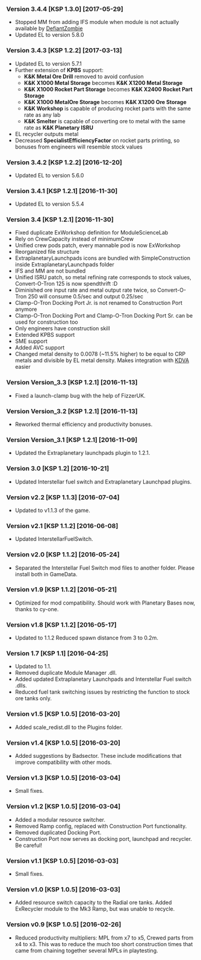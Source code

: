 ### Version 3.4.4 [KSP 1.3.0] [2017-05-29]
- Stopped MM from adding IFS module when module is not actually available by [DefiantZombie](https://github.com/DefiantZombie)
- Updated EL to version 5.8.0

### Version 3.4.3 [KSP 1.2.2] [2017-03-13]
- Updated EL to version 5.7.1
- Further extension of **KPBS** support:
    - **K&K Metal Ore Drill** removed to avoid confusion
    - **K&K X1000 Metal Storage** becomes **K&K X1200 Metal Storage**
    - **K&K X1000 Rocket Part Storage** becomes **K&K X2400 Rocket Part Storage**
    - **K&K X1000 MetalOre Storage** becomes **K&K X1200 Ore Storage**
    - **K&K Workshop** is capable of producing rocket parts with the same rate as any lab
    - **K&K Smelter** is capable of converting ore to metal with the same rate as **K&K Planetary ISRU**
- EL recycler outputs metal
- Decreased **SpecialistEfficiencyFactor** on rocket parts printing, so bonuses from engineers will resemble stock values

### Version 3.4.2 [KSP 1.2.2] [2016-12-20]
- Updated EL to version 5.6.0

### Version 3.4.1 [KSP 1.2.1] [2016-11-30]
- Updated EL to version 5.5.4

### Version 3.4 [KSP 1.2.1] [2016-11-30]
- Fixed duplicate ExWorkshop definition for ModuleScienceLab
- Rely on CrewCapacity instead of minimumCrew
- Unified crew pods patch, every mannable pod is now ExWorkshop
- Reorganized file structure
- ExtraplanetaryLaunchpads icons are bundled with SimpleConstruction inside ExtraplanetaryLaunchpads folder
- IFS and MM are not bundled
- Unified ISRU patch, so metal refining rate corresponds to stock values, Convert-O-Tron 125 is now spendthrift :D
- Diminished ore input rate and metal output rate twice, so Convert-O-Tron 250 will consume 0.5/sec and output 0.25/sec
- Clamp-O-Tron Docking Port Jr. is not renamed to Construction Port anymore
- Clamp-O-Tron Docking Port and Clamp-O-Tron Docking Port Sr. can be used for construction too
- Only engineers have construction skill
- Extended KPBS support
- SME support
- Added AVC support
- Changed metal density to 0.0078 (~11.5% higher) to be equal to CRP metals and divisible by EL metal density. Makes integration with [KDVA](http://forum.kerbalspaceprogram.com/index.php?/topic/116987-wip121-keridian-dynamics-dev-thread-last-update-2016-11-28/) easier

### Version Version_3.3 [KSP 1.2.1] [2016-11-13]
- Fixed a launch-clamp bug with the help of FizzerUK.

### Version Version_3.2 [KSP 1.2.1] [2016-11-13]
- Reworked thermal efficiency and productivity bonuses.

### Version Version_3.1 [KSP 1.2.1] [2016-11-09]
- Updated the Extraplanetary launchpads plugin to 1.2.1.

### Version 3.0 [KSP 1.2] [2016-10-21]
- Updated Interstellar fuel switch and Extraplanetary Launchpad plugins.

### Version v2.2 [KSP 1.1.3] [2016-07-04]
- Updated to v1.1.3 of the game.

### Version v2.1 [KSP 1.1.2] [2016-06-08]
- Updated InterstellarFuelSwitch.

### Version v2.0 [KSP 1.1.2] [2016-05-24]
- Separated the Interstellar Fuel Switch mod files to another folder. Please install both in GameData.

### Version v1.9 [KSP 1.1.2] [2016-05-21]
- Optimized for mod compatibility. Should work with Planetary Bases now, thanks to cy-one.

### Version v1.8 [KSP 1.1.2] [2016-05-17]
- Updated to 1.1.2 Reduced spawn distance from 3 to 0.2m.

### Version 1.7 [KSP 1.1] [2016-04-25]
- Updated to 1.1.
- Removed duplicate Module Manager .dll.
- Added updated Extraplanetary Launchpads and Interstellar Fuel switch .dlls.
- Reduced fuel tank switching issues by restricting the function to stock ore tanks only.

### Version v1.5 [KSP 1.0.5] [2016-03-20]
- Added scale_redist.dll to the Plugins folder.

### Version v1.4 [KSP 1.0.5] [2016-03-20]
- Added suggestions by Badsector. These include modifications that improve compatibility with other mods.

### Version v1.3 [KSP 1.0.5] [2016-03-04]
- Small fixes.

### Version v1.2 [KSP 1.0.5] [2016-03-04]
- Added a modular resource switcher.
- Removed Ramp config, replaced with Construction Port functionality.
- Removed duplicated Docking Port.
- Construction Port now serves as docking port, launchpad and recycler. Be careful!

### Version v1.1 [KSP 1.0.5] [2016-03-03]
- Small fixes.

### Version v1.0 [KSP 1.0.5] [2016-03-03]
- Added resource switch capacity to the Radial ore tanks. Added ExRecycler module to the Mk3 Ramp, but was unable to recycle.

### Version v0.9 [KSP 1.0.5] [2016-02-26]
- Reduced productivity multipliers: MPL from x7 to x5, Crewed parts from x4 to x3. This was to reduce the much too short construction times that came from chaining together several MPLs in playtesting.
